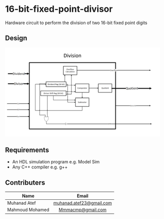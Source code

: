 # 16-bit-fixed-point-divisor
Hardware circuit to perform the division of two 16-bit fixed point digits
## Design
![Design](https://github.com/Muhanad23/16-bit-fixed-point-divisor/blob/master/Assets/Capture.PNG)
## Requirements
- An HDL simulation program e.g. Model Sim
- Any C++ compiler e.g. g++
## Contributers
| Name                         |              Email               |
| ---------------------------- | :------------------------------: |
| Muhanad Atef |     muhanad.atef23@gmail.com     |
| Mahmoud Mohamed |        Mmmacmp@gmail.com         |
